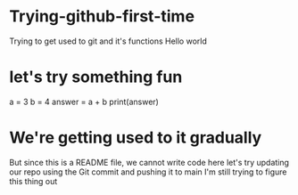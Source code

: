 # Trying-github-first-time
Trying to get used to git and it's functions
Hello world
# let's try something fun
a = 3
b = 4
answer = a + b
print(answer)

# We're getting used to it gradually
But since this is a README file, we cannot write code here
let's try updating our repo using the Git commit and pushing it to main
I'm still trying to figure this thing out